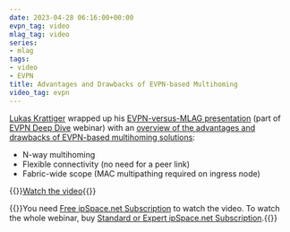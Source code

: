 ```yaml
---
date: 2023-04-28 06:16:00+00:00
evpn_tag: video
mlag_tag: video
series:
- mlag
tags:
- video
- EVPN
title: Advantages and Drawbacks of EVPN-based Multihoming
video_tag: evpn
---
```

[Lukas Krattiger](https://www.ipspace.net/Author:Lukas_Krattiger) wrapped up his [EVPN-versus-MLAG presentation](https://my.ipspace.net/bin/list?id=EVPN#MH) (part of [EVPN Deep Dive](https://www.ipspace.net/EVPN_Technical_Deep_Dive) webinar) with an [overview of the advantages and drawbacks of EVPN-based multihoming solutions](https://my.ipspace.net/bin/get/EVPN/M5%20-%20Compare%20and%20Contrast.mp4?doccode=EVPN):

* N-way multihoming
* Flexible connectivity (no need for a peer link)
* Fabric-wide scope (MAC multipathing required on ingress node)

{{<jump>}}[Watch the video](https://my.ipspace.net/bin/get/EVPN/M5%20-%20Compare%20and%20Contrast.mp4?doccode=EVPN){{</jump>}}

{{<note free>}}You need [Free ipSpace.net Subscription](https://www.ipspace.net/Subscription/Free) to watch the video. To watch the whole webinar, buy [Standard or Expert ipSpace.net Subscription](https://www.ipspace.net/Subscription/).{{</note>}}
